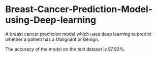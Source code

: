 # Breast-Cancer-Prediction-Model-using-Deep-learning
A breast cancer prediction model which uses deep learning to predict whether a patient has a Malignant or Benign. 

The accuracy of the model on the test dataset is 97.90%.



